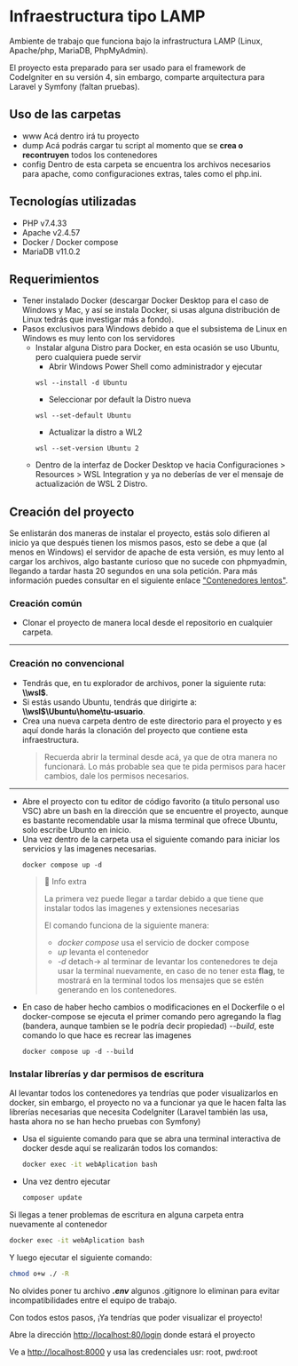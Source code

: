 # Infraestructura tipo LAMP

Ambiente de trabajo que funciona bajo la infrastructura LAMP (Linux, Apache/php, MariaDB, PhpMyAdmin).

El proyecto esta preparado para ser usado para el framework de CodeIgniter en su versión 4, sin embargo, comparte arquitectura para Laravel y Symfony (faltan pruebas).

## Uso de las carpetas
- www
  Acá dentro irá tu proyecto
- dump
  Acá podrás cargar tu script al momento que se **crea o recontruyen** todos los contenedores
- config
  Dentro de esta carpeta se encuentra los archivos necesarios para apache, como configuraciones extras, tales como el php.ini.
## Tecnologías utilizadas
- PHP v7.4.33
- Apache v2.4.57
- Docker / Docker compose
- MariaDB v11.0.2

## Requerimientos
- Tener instalado Docker (descargar Docker Desktop para el caso de Windows y Mac, y así se instala Docker, si usas alguna distribución de Linux tedrás que investigar más a fondo).
- Pasos exclusivos para Windows debido a que el subsistema de Linux en Windows es muy lento con los servidores
  - Instalar alguna Distro para Docker, en esta ocasión se uso Ubuntu, pero cualquiera puede servir
    - Abrir Windows Power Shell como administrador y ejecutar
    ```Power shell
    wsl --install -d Ubuntu
    ```
    - Seleccionar por default la Distro nueva
    ```Power shell
    wsl --set-default Ubuntu
    ```
    - Actualizar la distro a WL2
    ```Power shell
    wsl --set-version Ubuntu 2
    ```
  - Dentro de la interfaz de Docker Desktop ve hacia Configuraciones > Resources > WSL Integration y ya no deberías de ver el mensaje de actualización de WSL 2 Distro.

## Creación del proyecto
Se enlistarán dos maneras de instalar el proyecto, estás solo difieren al inicio ya que después tienen los mismos pasos, esto se debe a que (al menos en Windows) el servidor de apache de esta versión, es muy lento al cargar los archivos, algo bastante curioso que no sucede con phpmyadmin, llegando a tardar hasta 20 segundos en una sola petición.
Para más información puedes consultar en el siguiente enlace ["Contenedores lentos"](https://github.com/irradev/docker-windows-helps/blob/main/contenedores-muy-lentos.md).
### Creación común
- Clonar el proyecto de manera local desde el repositorio en cualquier carpeta.
---
### Creación no convencional
- Tendrás que, en tu explorador de archivos, poner la siguiente ruta: **\\\wsl$**.
- Si estás usando Ubuntu, tendrás que dirigirte a: **\\\wsl$\Ubuntu\home\tu-usuario**.
- Crea una nueva carpeta dentro de este directorio para el proyecto y es aquí donde harás la clonación del proyecto que contiene esta infraestructura.
  > Recuerda abrir la terminal desde acá, ya que de otra manera no funcionará. Lo más probable sea que te pida permisos para hacer cambios, dale los permisos necesarios.
---
- Abre el proyecto con tu editor de código favorito (a titulo personal uso VSC) abre un bash en la dirección que se encuentre el proyecto, aunque es bastante recomendable usar la misma terminal que ofrece Ubuntu, solo escribe Ubunto en inicio.
- Una vez dentro de la carpeta usa el siguiente comando para iniciar los servicios y las imagenes necesarias.
  ```Docker
  docker compose up -d
  ```
    > 📘 Info extra
    > 
    > La primera vez puede llegar a tardar debido a que tiene que instalar todos las imagenes y extensiones necesarias
    >
    > El comando funciona de la siguiente manera: 
    > - *docker compose* usa el servicio de docker compose
    > - *up* levanta el contenedor
    > - *-d* detach-> al terminar de levantar los contenedores te deja usar la terminal nuevamente, en caso de no tener esta **flag**, te mostrará en la terminal todos los mensajes que se estén generando en los contenedores.
- En caso de haber hecho cambios o modificaciones en el Dockerfile o el docker-compose se ejecuta el primer comando pero agregando la flag (bandera, aunque tambien se le podría decir propiedad) *--build*, este comando lo que hace es recrear las imagenes
  ```Docker
  docker compose up -d --build
  ```
### Instalar librerías y dar permisos de escritura
Al levantar todos los contenedores ya tendrías que poder visualizarlos en docker, sin embargo, el proyecto no va a funcionar ya que le hacen falta las librerías necesarias que necesita CodeIgniter (Laravel también las usa, hasta ahora no se han hecho pruebas con Symfony)

  - Usa el siguiente comando para que se abra una terminal interactiva de docker desde aquí se realizarán todos los comandos: 
    ```Bash
    docker exec -it webAplication bash
    ```
  - Una vez dentro ejecutar
    ```Bash
    composer update
    ```  
  Si llegas a tener problemas de escritura en alguna carpeta entra nuevamente al contenedor
  ```Bash
  docker exec -it webAplication bash
  ```

  Y luego ejecutar el siguiente comando:

  ``` bash
  chmod o+w ./ -R
  ```

No olvides poner tu archivo ***.env*** algunos .gitignore lo eliminan para evitar incompatibilidades entre el equipo de trabajo.

Con todos estos pasos, ¡Ya tendrías que poder visualizar el proyecto!

Abre la dirección [http://localhost:80/login](http://localhost:80/login) donde estará el proyecto

Ve a [http://localhost:8000](http://localhost:8000) y usa las credenciales usr: root, pwd:root